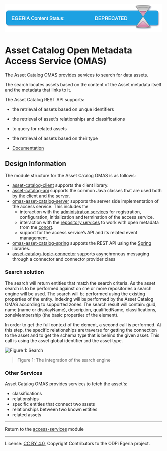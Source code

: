 <!-- SPDX-License-Identifier: CC-BY-4.0 -->
<!-- Copyright Contributors to the ODPi Egeria project. -->

![TechPreview](../../../images/egeria-content-status-deprecated.png#pagewidth)

# Asset Catalog Open Metadata Access Service (OMAS)

The Asset Catalog OMAS provides services to search for data assets.

The search locates assets based on the content of the Asset metadata itself and the metadata that links
to it.

The Asset Catalog REST API supports:
* the retrieval of assets based on unique identifiers
* the retrieval of asset's relationships and classifications
* to query for related assets
* the retrieval of assets based on their type

* [Documentation](https://egeria-project.org/services/omas/asset-catalog/overview)

## Design Information

The module structure for the Asset Catalog OMAS is as follows:

* [asset-catalog-client](asset-catalog-client) supports the client library.
* [asset-catalog-api](asset-catalog-api) supports the common Java classes that are used both by the client and the server.
* [omas-asset-catalog-server](asset-catalog-server) supports the server side implementation of the access service.
 This includes the
  * interaction with the [administration services](../../admin-services) for
    registration, configuration, initialization and termination of the access service.
  * interaction with the [repository services](../../repository-services) to work with open metadata from the
    [cohort](https://egeria-project.org/concepts/cohort-member).
  * support for the access service's API and its related event management.
* [omas-asset-catalog-spring](asset-catalog-spring) supports the REST API using the [Spring](../../../developer-resources/Spring.md) libraries.
* [asset-catalog-topic-connector](asset-catalog-topic-connector) supports asynchronous messaging through a connector
and connector provider class

### Search solution
The search will return entities that match the search criteria.
As the asset search is to be performed against on one or more repositories a search engine will be used. 
The search will be performed using the existing properties of the entity.
Indexing will be performed by the Asset Catalog OMAS according to supported zones.
The search result will contain: guid, name (name or displayName), description, qualifiedName, classifications, zoneMembership (the basic properties of the element).

In order to get the full context of the element, a second call is performed.
At this step, the specific relationships are traverse for getting the connection to the asset and to get the schema type that is behind the given asset.
This call is using the asset global identifier and the asset type. 


![Figure 1: Search](docs/egeria-asset-search.png)
> Figure 1: The integration of the search engine

### Other Services
Asset Catalog OMAS provides services to fetch the asset's:
* classifications
* relationships
* specific entities that connect two assets
* relationships between two known entities 
* related assets 


----
Return to the [access-services](..) module.

----
License: [CC BY 4.0](https://creativecommons.org/licenses/by/4.0/),
Copyright Contributors to the ODPi Egeria project.
